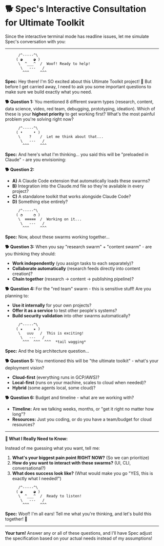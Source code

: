 # 🐕 Spec's Interactive Consultation for Ultimate Toolkit

Since the interactive terminal mode has readline issues, let me simulate Spec's conversation with you:

---

```
      /^-----^\
     ( ◕     ◕ )
      \  ^___^  /  Woof! Ready to help!
       \   ---   /
        ^^^     ^^^
```

**Spec:** Hey there! I'm SO excited about this Ultimate Toolkit project! 🎉 But before I get carried away, I need to ask you some important questions to make sure we build exactly what you need.

**🐕 Question 1:** You mentioned 8 different swarm types (research, content, data science, video, red team, debugging, prototyping, ideation). Which of these is your **highest priority** to get working first? What's the most painful problem you're solving right now?

```
      /^-----^\
     ( •     • )
      \    ?    /  Let me think about that...
       \   ---   /
        ^^^     ^^^
```

**Spec:** And here's what I'm thinking... you said this will be "preloaded in Claude" - are you envisioning:

**🐕 Question 2:**
- **A)** A Claude Code extension that automatically loads these swarms?
- **B)** Integration into the Claude.md file so they're available in every project?
- **C)** A standalone toolkit that works alongside Claude Code?
- **D)** Something else entirely?

```
      /^-----^\
     ( ◔     ◔ )
      \  ≡≡≡≡≡  /  Working on it...
       \   ---   /
        ^^^     ^^^
```

**Spec:** Now, about these swarms working together...

**🐕 Question 3:** When you say "research swarm" + "content swarm" - are you thinking they should:
- **Work independently** (you assign tasks to each separately)?
- **Collaborate automatically** (research feeds directly into content creation)?
- **Chain together** (research → content → publishing pipeline)?

**🐕 Question 4:** For the "red team" swarm - this is sensitive stuff! Are you planning to:
- **Use it internally** for your own projects?
- **Offer it as a service** to test other people's systems?
- **Build security validation** into other swarms automatically?

```
      /^-----^\
     ( ★     ★ )
      \   ∪∪∪   /  This is exciting!
       \   ---   /
        ^^^  ^^^  ^^^  *tail wagging*
```

**Spec:** And the big architecture question...

**🐕 Question 5:** You mentioned this will be "the ultimate toolkit" - what's your deployment vision?
- **Cloud-first** (everything runs in GCP/AWS)?
- **Local-first** (runs on your machine, scales to cloud when needed)?
- **Hybrid** (some agents local, some cloud)?

**🐕 Question 6:** Budget and timeline - what are we working with?
- **Timeline:** Are we talking weeks, months, or "get it right no matter how long"?
- **Resources:** Just you coding, or do you have a team/budget for cloud resources?

---

**🎯 What I Really Need to Know:**

Instead of me guessing what you want, tell me:

1. **What's your biggest pain point RIGHT NOW?** (So we can prioritize)
2. **How do you want to interact with these swarms?** (UI, CLI, conversational?)
3. **What does success look like?** (What would make you go "YES, this is exactly what I needed!")

```
      /^-----^\
     ( ◕     ◕ )
      \  ^___^  /  Ready to listen!
       \   ---   /
        ^^^     ^^^
```

**Spec:** Woof! I'm all ears! Tell me what you're thinking, and let's build this together! 🐾

---

**Your turn!** Answer any or all of these questions, and I'll have Spec adjust the specification based on your actual needs instead of my assumptions!